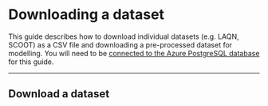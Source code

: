 # Downloading a dataset

This guide describes how to download individual datasets (e.g. LAQN, SCOOT) as a CSV file and downloading a pre-processed dataset for modelling.
You will need to be [connected to the Azure PostgreSQL database](secretfile.md#production-database) for this guide.

***

## Download a dataset

